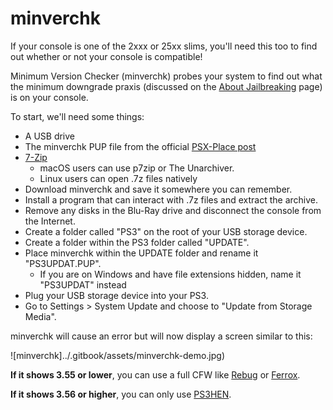 # minverchk

If your console is one of the 2xxx or 25xx slims, you'll need this too to find out whether or not your console is compatible!

Minimum Version Checker \(minverchk\) probes your system to find out what the minimum downgrade praxis \(discussed on the [About Jailbreaking](https://github.com/Doregon/tnpsh-wiki/tree/447f91fc02f93f3f3e121debcda903d9d9144c24/welcome-to-wiki/about-jailbreaking/README.md) page\) is on your console.

To start, we'll need some things:

* A USB drive
* The minverchk PUP file from the official [PSX-Place post](https://www.psx-place.com/resources/minverchk-minimum-version-checker.610/)
* [7-Zip](https://7-zip.org)
  * macOS users can use p7zip or The Unarchiver. 
  * Linux users can open .7z files natively
* Download minverchk and save it somewhere you can remember.
* Install a program that can interact with .7z files and extract the archive.
* Remove any disks in the Blu-Ray drive and disconnect the console from the Internet.
* Create a folder called "PS3" on the root of your USB storage device.
* Create a folder within the PS3 folder called "UPDATE".
* Place minverchk within the UPDATE folder and rename it "PS3UPDAT.PUP".
  * If you are on Windows and have file extensions hidden, name it "PS3UPDAT" instead
* Plug your USB storage device into your PS3.
* Go to Settings &gt; System Update and choose to "Update from Storage Media".

minverchk will cause an error but will now display a screen similar to this:

!\[minverchk\]../.gitbook/assets/minverchk-demo.jpg\)

**If it shows 3.55 or lower**, you can use a full CFW like [Rebug](rebug/) or [Ferrox](ferrox/).

**If it shows 3.56 or higher**, you can only use [PS3HEN](ps3hen/).


